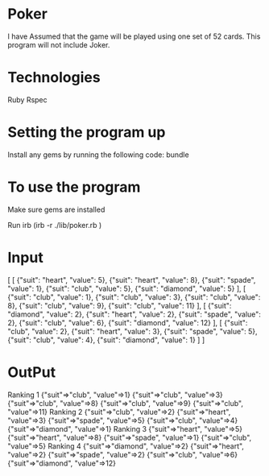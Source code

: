 # Poker

I have Assumed that the game will be played using one set of 52 cards. This program will not include Joker.

# Technologies

Ruby
Rspec

# Setting the program up

Install any gems by running the following code:
bundle 

# To use the program

Make sure gems are installed

Run irb (irb -r ./lib/poker.rb  )

# Input

[
  [
    {"suit": "heart", "value": 5},
    {"suit": "heart", "value": 8},
    {"suit": "spade", "value": 1},
    {"suit": "club", "value": 5},
    {"suit": "diamond", "value": 5}
  ],
  [
    {"suit": "club", "value": 1},
    {"suit": "club", "value": 3},
    {"suit": "club", "value": 8},
    {"suit": "club", "value": 9},
    {"suit": "club", "value": 11}
  ],
  [
    {"suit": "diamond", "value": 2},
    {"suit": "heart", "value": 2},
    {"suit": "spade", "value": 2},
    {"suit": "club", "value": 6},
    {"suit": "diamond", "value": 12}
  ],
  [
    {"suit": "club", "value": 2},
    {"suit": "heart", "value": 3},
    {"suit": "spade", "value": 5},
    {"suit": "club", "value": 4},
    {"suit": "diamond", "value": 1}
  ]
]

# OutPut
Ranking 1
{"suit"=>"club", "value"=>1}
{"suit"=>"club", "value"=>3}
{"suit"=>"club", "value"=>8}
{"suit"=>"club", "value"=>9}
{"suit"=>"club", "value"=>11}
Ranking 2
{"suit"=>"club", "value"=>2}
{"suit"=>"heart", "value"=>3}
{"suit"=>"spade", "value"=>5}
{"suit"=>"club", "value"=>4}
{"suit"=>"diamond", "value"=>1}
Ranking 3
{"suit"=>"heart", "value"=>5}
{"suit"=>"heart", "value"=>8}
{"suit"=>"spade", "value"=>1}
{"suit"=>"club", "value"=>5}
Ranking 4
{"suit"=>"diamond", "value"=>2}
{"suit"=>"heart", "value"=>2}
{"suit"=>"spade", "value"=>2}
{"suit"=>"club", "value"=>6}
{"suit"=>"diamond", "value"=>12}
